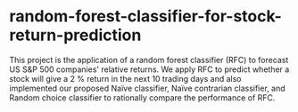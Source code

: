 # random-forest-classifier-for-stock-return-prediction

This project is the application of a random forest classifier (RFC) to forecast US S&P 500 companies' relative returns. We apply RFC to predict whether a stock will give a 2 % return in the next 10 trading days and also implemented our proposed Naïve classifier, Naïve contrarian classifier, and Random choice classifier to rationally compare the performance of RFC. 
